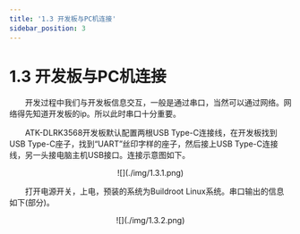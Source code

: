 ```yaml
---
title: '1.3 开发板与PC机连接'
sidebar_position: 3
---
```


# 1.3 开发板与PC机连接


&emsp;&emsp;开发过程中我们与开发板信息交互，一般是通过串口，当然可以通过网络。网络得先知道开发板的ip。所以此时串口十分重要。

&emsp;&emsp;ATK-DLRK3568开发板默认配置两根USB Type-C连接线，在开发板找到USB Type-C座子，找到“UART”丝印字样的座子，然后接上USB Type-C连接线，另一头接电脑主机USB接口。连接示意图如下。

<center>
![](./img/1.3.1.png)
</center>

&emsp;&emsp;打开电源开关，上电，预装的系统为Buildroot Linux系统。串口输出的信息如下(部分)。

<center>
![](./img/1.3.2.png)
</center>









